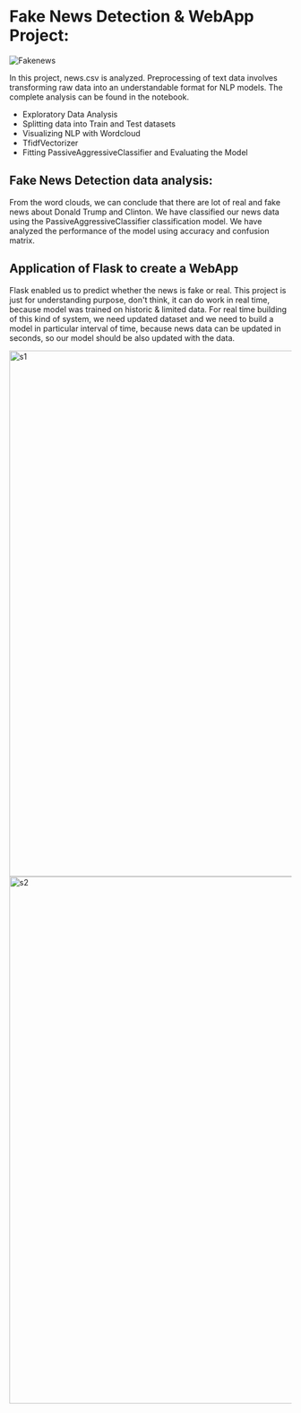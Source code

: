 # Fake News Detection &  WebApp Project:
![Fakenews](https://user-images.githubusercontent.com/71408369/117555629-c11fc100-b02e-11eb-9b04-fb27220780b3.jpg)


In this project, news.csv is analyzed. Preprocessing of text data involves transforming raw data into an understandable format for NLP models.
The complete analysis can be found in the notebook.

* Exploratory Data Analysis
* Splitting data into Train and Test datasets
* Visualizing NLP with Wordcloud
* TfidfVectorizer
* Fitting PassiveAggressiveClassifier and Evaluating the Model

## Fake News Detection data analysis:

From the word clouds, we can conclude that there are lot of real and fake news about Donald Trump and Clinton. We have classified our news data using the PassiveAggressiveClassifier classification model. We have analyzed the performance of the model using accuracy and confusion matrix.

## Application of Flask to create a WebApp
Flask enabled us to predict whether the news is fake or real. This project is just for understanding purpose, don't think, it can do work in real time, because model was trained on historic & limited data. For real time building of this kind of system, we need updated dataset and we need to build a model in particular interval of time, because news data can be updated in seconds, so our model should be also updated with the data.

<img width="938" alt="s1" src="https://user-images.githubusercontent.com/71408369/117555650-0217d580-b02f-11eb-8550-e9083917921a.PNG">

<img width="940" alt="s2" src="https://user-images.githubusercontent.com/71408369/117555663-152aa580-b02f-11eb-9f32-e3a5e769f45b.PNG">
